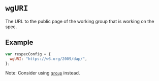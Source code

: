 # `wgURI`

The URL to the public page of the working group that is working on the spec. 

## Example

```js
var respecConfig = {
  wgURI: "https://w3.org/2009/dap/",
};
```

Note: Consider using [`group`](group) instead.